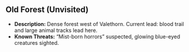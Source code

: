 ## Old Forest (Unvisited)
- **Description:** Dense forest west of Valethorn. Current lead: blood trail and large animal tracks lead here.
- **Known Threats:** “Mist-born horrors” suspected, glowing blue-eyed creatures sighted.